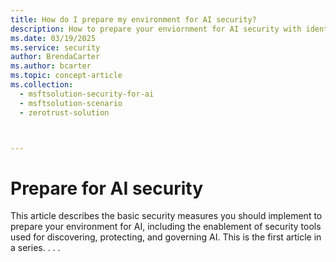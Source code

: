 ```yaml
---
title: How do I prepare my environment for AI security?
description: How to prepare your enviornment for AI security with identity and device protection, data protection, and threat protection. 
ms.date: 03/19/2025
ms.service: security
author: BrendaCarter
ms.author: bcarter
ms.topic: concept-article
ms.collection: 
  - msftsolution-security-for-ai
  - msftsolution-scenario
  - zerotrust-solution



---
```


# Prepare for AI security

This article describes the basic security measures you should implement to prepare your environment for AI, including the enablement of security tools used for discovering, protecting, and governing AI. This is the first article in a series. . . .

